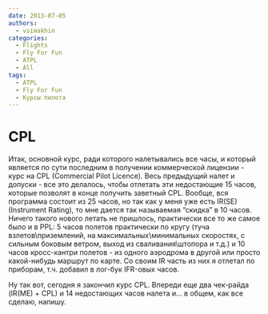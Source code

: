 ```yaml
---
date: 2013-07-05
authors:
  - vsimakhin
categories:
  - Flights
  - Fly For Fun
  - ATPL
  - All
tags:
  - ATPL
  - Fly For Fun
  - Курсы пилота
---
```


# CPL

Итак, основной курс, ради которого налетывались все часы, и который является по сути последним в получении коммерческой лицензии - курс на CPL (Commercial Pilot Licence). Весь предыдущий налет и допуски - все это делалось, чтобы отлетать эти недостающие 15 часов, которые позволят в конце получить заветный CPL. Вообще, вся программа состоит из 25 часов, но так как у меня уже есть IR(SE) (Instrument Rating), то мне дается так называемая “скидка” в 10 часов. Ничего такого нового летать не пришлось, практически все то же самое было и в PPL: 5 часов полетов практически по кругу (туча взлетов\приземлений, на максимальных\минимальных скоростях, с сильным боковым ветром, выход из сваливания\штопора и т.д.) и 10 часов кросс-кантри полетов - из одного аэродрома в другой или просто какой-нибудь маршрут по карте. Со своим IR часть из них я отлетал по приборам, т.ч. добавил в лог-бук IFR-овых часов.

Ну так вот, сегодня я закончил курс CPL. Впереди еще два чек-райда (IR(ME) + CPL) и 14 недостающих часов налета и… в общем, как все сделаю, напишу.